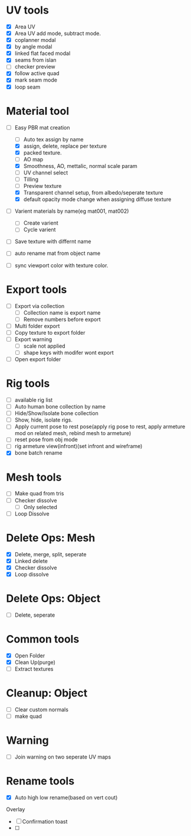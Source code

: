 # UV tools

* [X] Area UV
* [X] Area UV add mode, subtract mode.
* [X] coplanner modal
* [X] by angle modal
* [X] linked flat faced modal
* [X] seams from islan
* [ ] checker preview
* [X] follow active quad
* [X] mark seam mode
* [X] loop seam

# Material tool

* [ ] Easy PBR mat creation

  * [ ] Auto tex assign by name
  * [X] assign, delete, replace per texture
  * [X] packed texture.
  * [ ] AO map
  * [X] Smoothness, AO, mettalic, normal scale param
  * [ ] UV channel select
  * [ ] Tilling
  * [ ] Preview texture
  * [X] Transparent channel setup, from albedo/seperate texture
  * [X] default opacity mode change when assigning diffuse texture
* [ ] Varient materials by name(eg mat001, mat002)

  * [ ] Create varient
  * [ ] Cycle varient
* [ ] Save texture with differnt name
* [ ] auto rename mat from object name
* [ ] sync viewport color with texture color.

# Export tools

* [ ] Export via collection
  * [ ] Collection name is export name
  * [ ] Remove numbers before export
* [ ] Multi folder export
* [ ] Copy texture to export folder
* [ ] Export warning
  * [ ] scale not applied
  * [ ] shape keys with modifer wont export
* [ ] Open export folder

# Rig tools

* [ ] available rig list
* [ ] Auto human bone collection by name
* [ ] Hide/Show/Isolate bone collection
* [ ] Show, hide, isolate rigs.
* [ ] Apply current pose to rest pose(apply rig pose to rest, apply armeture mod on related mesh, rebind mesh to armeture)
* [ ] reset pose from obj mode
* [ ] rig armeture view(infront)(set infront and wireframe)
* [X] bone batch rename

# Mesh tools

* [ ] Make quad from tris
* [ ] Checker dissolve
  * [ ] Only selected
* [ ] Loop Dissolve

# Delete Ops: Mesh

* [X] Delete, merge, split, seperate
* [X] Linked delete
* [X] Checker dissolve
* [X] Loop dissolve

# Delete Ops: Object

* [ ] Delete, seperate

# Common tools

* [X] Open Folder
* [X] Clean Up(purge)
* [ ] Extract textures

# Cleanup: Object

- [ ] Clear custom normals
- [ ] make quad

# Warning

* [ ] Join warning on two seperate UV maps

# Rename tools

* [X] Auto high low rename(based on vert cout)

Overlay

* [ ] Confirmation toast
* [ ]
